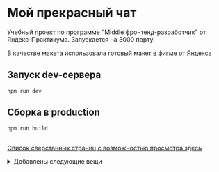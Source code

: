 # Мой прекрасный чат

Учебный проект по программе "Middle фронтенд-разработчик" от Яндекс-Практикума.
Запускается на 3000 порту.

В качестве макета использовала готовый [макет в фигме от Яндекса](https://www.figma.com/design/jF5fFFzgGOxQeB4CmKWTiE/Chat_external_link?node-id=0-1&t=WmVVIMpD0qDyBHfe-0)

## Запуск dev-сервера

```
npm run dev
```

## Сборка в production

```
npm run build
```

##

[Список сверстанных страниц с возможностью просмотра здесь](https://messenger-for-practice.netlify.app/)

<details>
<summary>Добавлены следующие вещи</summary>

|     |               |
| --: | ------------- |
|   o | eslint        |
|   o | prettier      |
|   o | husky         |
|   o | блоки         |
|   o | контроллеры   |
|   o | httpTransport |

</details>
